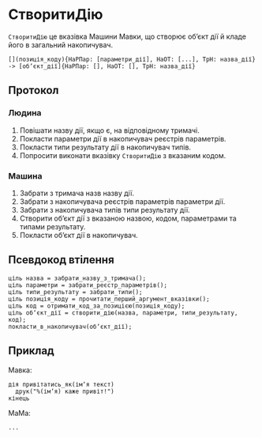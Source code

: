 # СтворитиДію

`СтворитиДію` <keyword>це</keyword> вказівка <subject>Машини Мавки</subject>, що створює обʼєкт дії й кладе його в
загальний накопичувач.

```
[](позиція_коду){НаРПар: [параметри_дії], НаОТ: [...], ТрН: назва_дії} -> [обʼєкт_дії]{НаРПар: [], НаОТ: [], ТрН: назва_дії}
```

## Протокол

### Людина

1. Повішати назву дії, якщо є, на відповідному тримачі. 
2. Покласти параметри дії в накопичувач реєстрів параметрів.
3. Покласти типи результату дії в накопичувач типів.
4. Попросити виконати вказівку `СтворитиДію` з вказаним кодом.

### Машина

1. Забрати з тримача назв назву дії.
2. Забрати з накопичувача реєстрів параметрів параметри дії.
3. Забрати з накопичувача типів типи результату дії.
4. Створити обʼєкт дії з вказаною назвою, кодом, параметрами та типами результату.
5. Покласти обʼєкт дії в накопичувач.

## Псевдокод втілення

```ціль
ціль назва = забрати_назву_з_тримача();
ціль параметри = забрати_реєстр_параметрів();
ціль типи_результату = забрати_типи();
ціль позиція_коду = прочитати_перший_аргумент_вказівки();
ціль код = отримати_код_за_позицією(позиція_коду);
ціль обʼєкт_дії = створити_дію(назва, параметри, типи_результату, код);
покласти_в_накопичувач(обʼєкт_дії);
```

## Приклад

<subject>Мавка</subject>:

```мавка
дія привітатись_як(імʼя текст)
  друк("%(імʼя) каже привіт!")
кінець
```

<subject>МаМа</subject>:

```мама
...
```